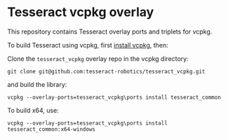 # Tesseract vcpkg overlay

This repository contains Tesseract overlay ports and triplets for vcpkg. 

To build Tesseract using vcpkg, first [install vcpkg](https://github.com/microsoft/vcpkg#quick-start), then:

Clone the `tesseract_vcpkg` overlay repo in the vcpkg directory:

```
git clone git@github.com:tesseract-robotics/tesseract_vcpkg.git
```

and build the library:

```
vcpkg --overlay-ports=tesseract_vcpkg\ports install tesseract_common
```

To build x64, use:

```
vcpkg --overlay-ports=tesseract_vcpkg\ports install tesseract_common:x64-windows
```

